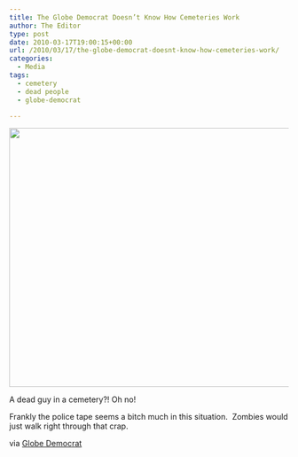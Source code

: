 ```yaml
---
title: The Globe Democrat Doesn’t Know How Cemeteries Work
author: The Editor
type: post
date: 2010-03-17T19:00:15+00:00
url: /2010/03/17/the-globe-democrat-doesnt-know-how-cemeteries-work/
categories:
  - Media
tags:
  - cemetery
  - dead people
  - globe-democrat

---
```

[<img class="aligncenter size-full wp-image-3601" title="body_found_in_cemetary" src="http://punchingkitty.com/wp-content/uploads/2010/03/body_found_in_cemetary.jpg" alt="" width="600" height="467" srcset="http://media.punchingkitty.com/wordpress/2010/03/body_found_in_cemetary.jpg 600w, http://media.punchingkitty.com/wordpress/2010/03/body_found_in_cemetary-300x233.jpg 300w" sizes="(max-width: 600px) 100vw, 600px" />][1]

A dead guy in a cemetery?! Oh no!

Frankly the police tape seems a bitch much in this situation.  Zombies would just walk right through that crap.

via <a href="http://www.globe-democrat.com/news/2010/mar/16/police-investigating-death-man-found-illinois-ceme/" target="_blank">Globe Democrat</a>

 [1]: http://punchingkitty.com/wp-content/uploads/2010/03/body_found_in_cemetary.jpg